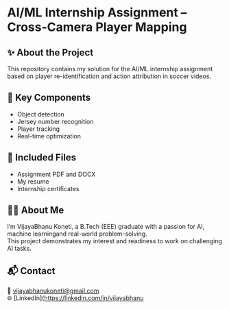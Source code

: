 # AI/ML Internship Assignment – Cross-Camera Player Mapping

## ✨ About the Project
This repository contains my solution for the AI/ML internship assignment based on player re-identification and action attribution in soccer videos.

## 🔧 Key Components
- Object detection
- Jersey number recognition
- Player tracking
- Real-time optimization

## 📄 Included Files
- Assignment PDF and DOCX
- My resume
- Internship certificates

## 👩‍💻 About Me
I’m VijayaBhanu Koneti, a B.Tech (EEE) graduate with a passion for AI, machine learningand real-world problem-solving.  
This project demonstrates my interest and readiness to work on challenging AI tasks.

## 📬 Contact
📧 vijayabhanukoneti@gmail.com  
🌐 [LinkedIn](https://linkedin.com/in/vijayabhanu
